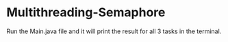 # Multithreading-Semaphore

Run the Main.java file and it will print the result for all 3 tasks in the terminal.
